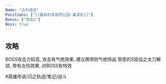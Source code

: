 ```yaml
---
Name: "古尔诺加"
Positions: ["[[露纳利亚自然公园·最深处]]"]
Bonus: ["攻击2"]
Boss: true
---
```


## 攻略
BOSS攻击力较高, 攻击有气绝效果, 建议携带防气绝饰品
黎恩的S技焰之太刀解锁, 带有炎伤效果, 对BOSS有特效

#英雄传说/闪之轨迹/笔记/战斗